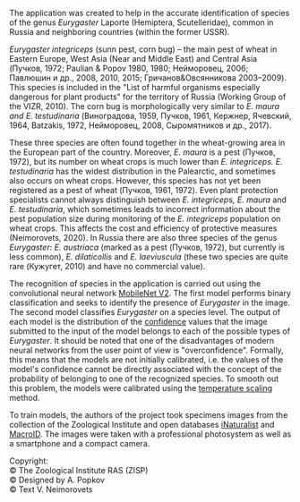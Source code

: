 
The application was created to help in the accurate identification
of species of the genus _Eurygaster_ Laporte (Hemiptera, Scutelleridae), common in Russia and neighboring
countries (within the former USSR).

_Eurygaster integriceps_ (sunn pest, corn bug) – the main pest of wheat in Eastern Europe,
West Asia (Near and Middle East) and
Central Asia (Пучков, 1972; Paulian & Popov 1980, 1980; Нейморовец, 2006; Павлюшин и др., 2008, 2010, 2015;
Гричанов&Овсянникова 2003–2009).
This species is included in the "List of harmful organisms especially dangerous for plant products"
for the territory of Russia (Working Group of the VIZR, 2010).
The corn bug is morphologically very similar to _E. maura and E. testudinaria_ (Виноградова, 1959, Пучков, 1961, Кержнер, Ячевский, 1964,
Batzakis, 1972, Нейморовец, 2008, Сыромятников и др., 2017).

These three species are often found together in the wheat-growing area in the European part of the country.
Moreover, _E. maura_ is a pest (Пучков, 1972), but its number on wheat crops is much lower
than _E. integriceps. E. testudinaria_ has the widest distribution in the Palearctic,
and sometimes also occurs on wheat crops.
However, this species has not yet been registered as a pest of wheat (Пучков, 1961, 1972).
Even plant protection specialists cannot always distinguish between _E. integriceps, E. maura_ and _E. testudinaria_,
which sometimes leads to incorrect information about the pest population size during monitoring of
the _E. integriceps_ population on wheat crops.
This affects the cost and efficiency of protective measures (Neimorovets, 2020).
In Russia there are also three species of the genus _Eurygaster_:
_E. austriaca_ (marked as a pest (Пучков, 1972), but currently is less common),
_E. dilaticollis_ and _E. laeviuscula_ (these two species are quite rare (Кужугет, 2010) and have no commercial value).

The recognition of species in the application is carried out using the convolutional neural network
[MobileNet V2](https://pytorch.org/hub/pytorch_vision_mobilenet_v2/).
The first model performs binary classification and seeks to identify the presence of _Eurygaster_ in the image.
The second model classifies _Eurygaster_ on a species level. The output of each model is
the distribution of the [confidence](https://en.wikipedia.org/wiki/Softmax_function) values that the image submitted to the input of the
model belongs to each of the possible types of _Eurygaster_.
It should be noted that one of the disadvantages of modern neural networks from the user point of view is
"overconfidence".
Formally, this means that the models are not initially calibrated, i.e. the values of the model's confidence cannot
be directly associated with the concept of the probability of belonging
to one of the recognized species. To smooth out this problem, the models were calibrated using the
[temperature scaling](https://arxiv.org/abs/1706.04599 ) method.

To train models, the authors of the project took specimens images from the collection of the Zoological Institute and
open databases [iNaturalist](www.inaturalist.org) and [MacroID](www.macroid.ru ).
The images were taken with a professional photosystem as well as a smartphone and a compact camera.


<left>
Copyright:<br/>
© The Zoological Institute RAS (ZISP)<br/>
© Designed by A. Popkov<br/>
© Text V. Neimorovets</left>
